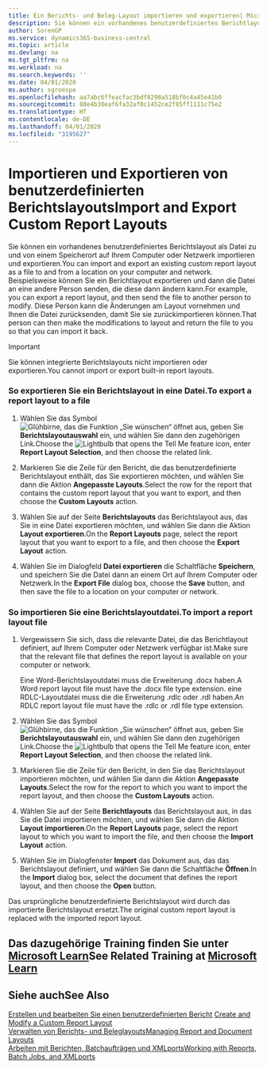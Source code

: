 ```yaml
---
title: Ein Berichts- und Beleg-Layout importieren und exportieren| Microsoft Docs
description: Sie können ein vorhandenes benutzerdefiniertes Berichtlayout als Datei an einem Speicherort auf dem Computer oder im Netzwerk speichern und exportieren sowie von dort aus wieder importieren.
author: SorenGP
ms.service: dynamics365-business-central
ms.topic: article
ms.devlang: na
ms.tgt_pltfrm: na
ms.workload: na
ms.search.keywords: ''
ms.date: 04/01/2020
ms.author: sgroespe
ms.openlocfilehash: aa7abc6ffeacfac3bdf8298a518bf0c4a45e41b0
ms.sourcegitcommit: 88e4b30eaf6fa32af0c1452ce2f85ff1111c75e2
ms.translationtype: HT
ms.contentlocale: de-DE
ms.lasthandoff: 04/01/2020
ms.locfileid: "3195627"
---
```

# <a name="import-and-export-custom-report-layouts"></a><span data-ttu-id="9f4ea-103">Importieren und Exportieren von benutzerdefinierten Berichtslayouts</span><span class="sxs-lookup"><span data-stu-id="9f4ea-103">Import and Export Custom Report Layouts</span></span>
<span data-ttu-id="9f4ea-104">Sie können ein vorhandenes benutzerdefiniertes Berichtslayout als Datei zu und von einem Speicherort auf Ihrem Computer oder Netzwerk importieren und exportieren.</span><span class="sxs-lookup"><span data-stu-id="9f4ea-104">You can import and export an existing custom report layout as a file to and from a location on your computer and network.</span></span> <span data-ttu-id="9f4ea-105">Beispielsweise können Sie ein Berichtlayout exportieren und dann die Datei an eine andere Person senden, die diese dann ändern kann.</span><span class="sxs-lookup"><span data-stu-id="9f4ea-105">For example, you can export a report layout, and then send the file to another person to modify.</span></span> <span data-ttu-id="9f4ea-106">Diese Person kann die Änderungen am Layout vornehmen und Ihnen die Datei zurücksenden, damit Sie sie zurückimportieren können.</span><span class="sxs-lookup"><span data-stu-id="9f4ea-106">That person can then make the modifications to layout and return the file to you so that you can import it back.</span></span>  

> [!IMPORTANT]  
>  <span data-ttu-id="9f4ea-107">Sie können integrierte Berichtslayouts nicht importieren oder exportieren.</span><span class="sxs-lookup"><span data-stu-id="9f4ea-107">You cannot import or export built-in report layouts.</span></span>  

### <a name="to-export-a-report-layout-to-a-file"></a><span data-ttu-id="9f4ea-108">So exportieren Sie ein Berichtslayout in eine Datei.</span><span class="sxs-lookup"><span data-stu-id="9f4ea-108">To export a report layout to a file</span></span>  

1.  <span data-ttu-id="9f4ea-109">Wählen Sie das Symbol ![Glühbirne, das die Funktion „Sie wünschen“ öffnet](media/ui-search/search_small.png "Was möchten Sie tun?") aus, geben Sie **Berichtslayoutauswahl** ein, und wählen Sie dann den zugehörigen Link.</span><span class="sxs-lookup"><span data-stu-id="9f4ea-109">Choose the ![Lightbulb that opens the Tell Me feature](media/ui-search/search_small.png "Tell me what you want to do") icon, enter **Report Layout Selection**, and then choose the related link.</span></span>  

2.  <span data-ttu-id="9f4ea-110">Markieren Sie die Zeile für den Bericht, die das benutzerdefinierte Berichtslayout enthält, das Sie exportieren möchten, und wählen Sie dann die Aktion **Angepasste Layouts**.</span><span class="sxs-lookup"><span data-stu-id="9f4ea-110">Select the row for the report that contains the custom report layout that you want to export, and then choose the **Custom Layouts** action.</span></span>  

3.  <span data-ttu-id="9f4ea-111">Wählen Sie auf der Seite **Berichtslayouts** das Berichtslayout aus, das Sie in eine Datei exportieren möchten, und wählen Sie dann die Aktion **Layout exportieren**.</span><span class="sxs-lookup"><span data-stu-id="9f4ea-111">On the **Report Layouts** page, select the report layout that you want to export to a file, and then choose the **Export Layout** action.</span></span>  

4.  <span data-ttu-id="9f4ea-112">Wählen Sie im Dialogfeld **Datei exportieren** die Schaltfläche **Speichern**, und speichern Sie die Datei dann an einem Ort auf Ihrem Computer oder Netzwerk.</span><span class="sxs-lookup"><span data-stu-id="9f4ea-112">In the **Export File** dialog box, choose the **Save** button, and then save the file to a location on your computer or network.</span></span>  

### <a name="to-import-a-report-layout-file"></a><span data-ttu-id="9f4ea-113">So importieren Sie eine Berichtslayoutdatei.</span><span class="sxs-lookup"><span data-stu-id="9f4ea-113">To import a report layout file</span></span>  

1.  <span data-ttu-id="9f4ea-114">Vergewissern Sie sich, dass die relevante Datei, die das Berichtlayout definiert, auf Ihrem Computer oder Netzwerk verfügbar ist.</span><span class="sxs-lookup"><span data-stu-id="9f4ea-114">Make sure that the relevant file that defines the report layout is available on your computer or network.</span></span>  

     <span data-ttu-id="9f4ea-115">Eine Word-Berichtslayoutdatei muss die Erweiterung .docx haben.</span><span class="sxs-lookup"><span data-stu-id="9f4ea-115">A Word report layout file must have the .docx file type extension.</span></span> <span data-ttu-id="9f4ea-116">eine RDLC-Layoutdatei muss die die Erweiterung .rdlc oder .rdl haben.</span><span class="sxs-lookup"><span data-stu-id="9f4ea-116">An RDLC report layout file must have the .rdlc or .rdl file type extension.</span></span>  

2.  <span data-ttu-id="9f4ea-117">Wählen Sie das Symbol ![Glühbirne, das die Funktion „Sie wünschen“ öffnet](media/ui-search/search_small.png "Was möchten Sie tun?") aus, geben Sie **Berichtslayoutauswahl** ein, und wählen Sie dann den zugehörigen Link.</span><span class="sxs-lookup"><span data-stu-id="9f4ea-117">Choose the ![Lightbulb that opens the Tell Me feature](media/ui-search/search_small.png "Tell me what you want to do") icon, enter **Report Layout Selection**, and then choose the related link.</span></span>  

3.  <span data-ttu-id="9f4ea-118">Markieren Sie die Zeile für den Bericht, in den Sie das Berichtslayout importieren möchten, und wählen Sie dann die Aktion **Angepasste Layouts**.</span><span class="sxs-lookup"><span data-stu-id="9f4ea-118">Select the row for the report to which you want to import the report layout, and then choose the **Custom Layouts** action.</span></span>  

4.  <span data-ttu-id="9f4ea-119">Wählen Sie auf der Seite **Berichtlayouts** das Berichtslayout aus, in das Sie die Datei importieren möchten, und wählen Sie dann die Aktion **Layout importieren**.</span><span class="sxs-lookup"><span data-stu-id="9f4ea-119">On the **Report Layouts** page, select the report layout to which you want to import the file, and then choose the **Import Layout** action.</span></span>  

5.  <span data-ttu-id="9f4ea-120">Wählen Sie im Dialogfenster **Import** das Dokument aus, das das Berichtslayout definiert, und wählen Sie dann die Schaltfläche **Öffnen**.</span><span class="sxs-lookup"><span data-stu-id="9f4ea-120">In the **Import** dialog box, select the document that defines the report layout, and then choose the **Open** button.</span></span>  

 <span data-ttu-id="9f4ea-121">Das ursprüngliche benutzerdefinierte Berichtslayout wird durch das importierte Berichtslayout ersetzt.</span><span class="sxs-lookup"><span data-stu-id="9f4ea-121">The original custom report layout is replaced with the imported report layout.</span></span>  

## <a name="see-related-training-at-microsoft-learn"></a><span data-ttu-id="9f4ea-122">Das dazugehörige Training finden Sie unter [Microsoft Learn](/learn/modules/change-documents-dynamics-365-business-central/index)</span><span class="sxs-lookup"><span data-stu-id="9f4ea-122">See Related Training at [Microsoft Learn](/learn/modules/change-documents-dynamics-365-business-central/index)</span></span>

## <a name="see-also"></a><span data-ttu-id="9f4ea-123">Siehe auch</span><span class="sxs-lookup"><span data-stu-id="9f4ea-123">See Also</span></span>  
 <span data-ttu-id="9f4ea-124">[Erstellen und bearbeiten Sie einen benutzerdefinierten Bericht](ui-how-create-custom-report-layout.md) </span><span class="sxs-lookup"><span data-stu-id="9f4ea-124">[Create and Modify a Custom Report Layout](ui-how-create-custom-report-layout.md) </span></span>  
 [<span data-ttu-id="9f4ea-125">Verwalten von Berichts- und Beleglayouts</span><span class="sxs-lookup"><span data-stu-id="9f4ea-125">Managing Report and Document Layouts</span></span>](ui-manage-report-layouts.md)  
 [<span data-ttu-id="9f4ea-126">Arbeiten mit Berichten, Batchaufträgen und XMLports</span><span class="sxs-lookup"><span data-stu-id="9f4ea-126">Working with Reports, Batch Jobs, and XMLports</span></span>](ui-work-report.md)    
